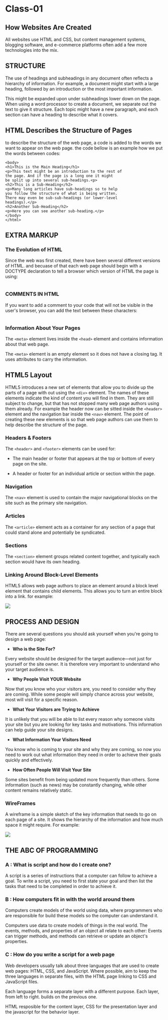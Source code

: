 # Class-01

## How Websites Are Created

All websites use HTML and CSS, but content management systems, blogging software, and e-commerce platforms often add a few more technologies into the mix.

## STRUCTURE

The use of headings and subheadings in any document often reflects a hierarchy of information. For example, a document might start with a large heading, followed by an introduction or the most important information.

This might be expanded upon under subheadings lower down on the page. When using a word processor to create a document, we separate out the text to give it structure. Each topic might have a new paragraph, and each section can have a heading to describe what it covers.

## HTML Describes the Structure of Pages

to describe the structure of the web page, a code is added to the words we want to appear on the web page. the code bellow is an example how we put the words between codes:

```<html>
<body>
<h1>This is the Main Heading</h1>
<p>This text might be an introduction to the rest of
the page. And if the page is a long one it might
be split up into several sub-headings.<p>
<h2>This is a Sub-Heading</h2>
<p>Many long articles have sub-headings so to help
you follow the structure of what is being written.
There may even be sub-sub-headings (or lower-level
headings).</p>
<h2>Another Sub-Heading</h2>
<p>Here you can see another sub-heading.</p>
</body>
</html>
```

## EXTRA MARKUP

### The Evolution of HTML

Since the web was first created, there have been several different versions of HTML. and becuase of that each web page should begin with  a DOCTYPE declaration to tell a browser which version of HTML the page is using:

``` <!DOCTYPE html>
```

### COMMENTS IN HTML

If you want to add a comment to your code that will not be visible in the user's browser, you can add the text between these characters:

``` <!-- comment goes here -->
```

### Information About Your Pages

The `<meta>` element lives inside the `<head>` element and contains information about that web page.

The `<meta>` element is an empty element so it does not have a closing tag. It uses attributes to carry the information.

## HTML5 Layout

HTML5 introduces a new set of elements that allow you to divide up the parts of a page with out using the `<div>` element. The names of these elements indicate the kind of content you will find in them. They are still subject to change, but that has not stopped many web page authors using them already. For example the header now can be sitted inside the `<header>` element and the navigation bar inside the `<nav>` element. The point of creating these new elements is so that web page authors can use them to help describe the structure of the page.

### Headers & Footers

The `<header>` and `<footer>` elements can be used for:

* The main header or footer that appears at the top or bottom of every page on the site.

* A header or footer for an individual article or section within the page.

### Navigation

The `<nav>` element is used to contain the major navigational blocks on the site such as the primary site navigation.

### Articles

The `<article>` element acts as a container for any section of a page that could stand alone and potentially be syndicated.

### Sections

The `<section>` element groups related content together, and typically each section would have its own heading.

### Linking Around Block-Level Elements

HTML5 allows web page authors to place an <a> element around a block level element that contains child elements. This allows you to turn an entire block into a link. for example:

![](images/Read01-1.JPG)

## PROCESS AND DESIGN

There are several questions you should ask yourself when you're going to design a web page:

* **Who is the Site For?**

Every website should be designed for the target audience—not just for yourself or the site owner. It is therefore very important to understand who your target audience is.

* **Why People Visit YOUR Website**

Now that you know who your visitors are, you need to consider why they are coming. While some people will simply chance across your website, most will visit for a specific reason.

* **What Your Visitors are Trying to Achieve**

It is unlikely that you will be able to list every reason why someone visits your site but you are looking for key tasks and motivations. This information can help guide your site designs.

* **What Information Your Visitors Need**

You know who is coming to your site and why they are coming, so now you need to work out what information they need in order to achieve their goals quickly and effectively.

* **How Often People Will Visit Your Site**

Some sites benefit from being updated more frequently than others. Some information (such as news) may be constantly changing, while other content remains relatively static.

### WireFrames

A wireframe is a simple sketch of the key information that needs to go on each page of a site. It shows the hierarchy of the information and how much space it might require. For example:

![](images/Read01-2.JPG)

## THE ABC OF PROGRAMMING

### A : What is script and how do I create one?

A script is a series of instructions that a computer can follow to achieve a goal. To write a script, you need to first state your goal and then list the tasks that need to be completed in order to achieve it.

### B : How computers fit in with the world around them

 Computers create models of the world using data, where programmers who are responsible for build these models so the computer can understand it.

 Computers use data to create models of things in the real world. The events, methods, and properties of an object all relate to each other: Events can trigger methods, and methods can retrieve or update an object's properties.

### C : How do you write a script for a web page

Web developers usually talk about three languages that are used to create web pages: HTML, CSS, and JavaScript. Where possible, aim to keep the three languages in separate files, with the HTML page linking to CSS and JavaScript files.

Each language forms a separate layer with a different purpose. Each layer, from left to right. builds on the previous one.

HTML resposible for the content layer, CSS for the presentation layer and the javascript for the behavior layer.

